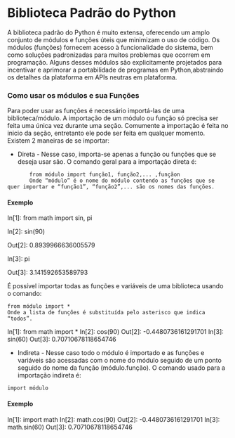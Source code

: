 # Biblioteca Padrão do Python

A biblioteca padrão do Python é muito extensa, oferecendo um amplo conjunto de módulos e funções úteis que minimizam o uso de código. 
Os módulos (funções) fornecem acesso à funcionalidade do sistema, bem como soluções padronizadas para muitos problemas que ocorrem em programação. 
Alguns desses módulos são explicitamente projetados para incentivar e aprimorar a portabilidade de programas em Python,abstraindo os detalhes da plataforma em APIs neutras em plataforma.

### Como usar os módulos e sua Funções

Para poder usar as funções é necessário importá-las de uma biblioteca/módulo. A importação de um módulo ou função só precisa ser feita uma única vez durante uma
seção. Comumente a importação é feita no inicio da seção, entretanto ele pode ser feita em qualquer momento.
Existem 2 maneiras de se importar:
+ Direta - Nesse caso, importa-se apenas a função ou funções que se deseja usar são. O comando geral para a importação direta é:
```
       from módulo import função1, função2,... ,funçãon
       Onde “módulo” é o nome do módulo contendo as funções que se quer importar e “função1”, “função2”,... são os nomes das funções.
```
#### Exemplo

In[1]: from math import sin, pi

In[2]: sin(90)

Out[2]: 0.8939966636005579

In[3]: pi

Out[3]: 3.141592653589793

É possível importar todas as funções e variáveis de uma biblioteca usando o comando: 
```
from módulo import *
Onde a lista de funções é substituída pelo asterisco que indica “todos”. 
```
In[1]: from math import *
In[2]: cos(90)
Out[2]: -0.4480736161291701
In[3]: sin(60)
Out[3]: 0.70710678118654746 

+ Indireta - Nesse caso todo o módulo é importado e as funções e variáveis são acessadas com o nome do módulo seguido de um ponto seguido do nome da função (módulo.função). O comando usado para a importação indireta é:
```
import módulo
```
#### Exemplo
In[1]: import math
In[2]: math.cos(90)
Out[2]: -0.4480736161291701
In[3]: math.sin(60)
Out[3]: 0.70710678118654746 



